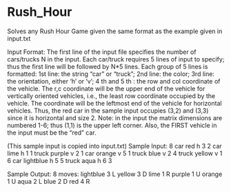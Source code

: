 # Rush_Hour
Solves any Rush Hour Game given the same format as the example given in input.txt

Input Format: The first line of the input file specifies the number of cars/trucks N in the
input. Each car/truck requires 5 lines of input to specify; thus the first line will be
followed by N*5 lines. Each group of 5 lines is formatted: 1st line: the string “car” or
“truck”; 2nd line: the color; 3rd line: the orientation, either ‘h’ or ‘v’; 4 th and 5 th : the row
and col coordinate of the vehicle. The r,c coordinate will be the upper end of the vehicle
for vertically oriented vehicles, i.e., the least row coordinate occupied by the vehicle.
The coordinate will be the leftmost end of the vehicle for horizontal vehicles. Thus, the
red car in the sample input occupies (3,2) and (3,3) since it is horizontal and size 2.
Note: in the input the matrix dimensions are numbered 1-6; thus (1,1) is the upper left
corner. Also, the FIRST vehicle in the input must be the “red” car.

(This sample input is copied into input.txt)
Sample Input:
8
car
red
h
3
2
car
lime
h
1
1
truck
purple
v
2
1
car
orange
v
5
1
truck
blue
v
2
4
truck
yellow
v
1
6
car
lightblue
h
5
5
truck
aqua
h
6
3

Sample Output:
8 moves:
lightblue 3 L
yellow 3 D
lime 1 R
purple 1 U
orange 1 U
aqua 2 L
blue 2 D
red 4 R
